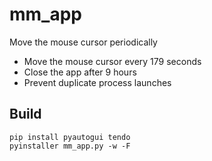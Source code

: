 # mm_app

Move the mouse cursor periodically

- Move the mouse cursor every 179 seconds
- Close the app after 9 hours
- Prevent duplicate process launches

## Build

```
pip install pyautogui tendo
pyinstaller mm_app.py -w -F
```
